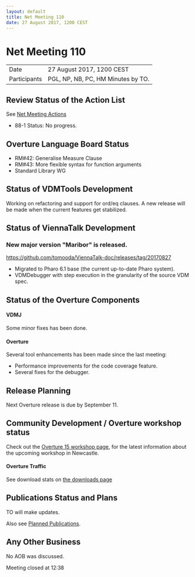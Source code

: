 ```yaml
---
layout: default
title: Net Meeting 110
date: 27 August 2017, 1200 CEST
---
```


# Net Meeting 110

|||
|---|---|
| Date | 27 August 2017, 1200 CEST |
| Participants | PGL, NP, NB, PC, HM Minutes by TO. |

## Review Status of the Action List

See [Net Meeting Actions](https://github.com/overturetool/overturetool.github.io/issues?q=is%3Aopen+is%3Aissue+label%3A%22action+net-meeting%22)

* 88-1 Status: No progress.

## Overture Language Board Status

* RM#42: Generalise Measure Clause
* RM#43: More flexible syntax for function arguments
* Standard Library WG

## Status of VDMTools Development

Working on refactoring and support for ord/eq clauses.
A new release will be made when the current features get stabilized.

## Status of ViennaTalk Development

### New major version "Maribor" is released.
https://github.com/tomooda/ViennaTalk-doc/releases/tag/20170827

* Migrated to Pharo 6.1 base (the current up-to-date Pharo system).
* VDMDebugger with step execution in the granularity of the source VDM spec.

##  Status of the Overture Components

#### VDMJ

Some minor fixes has been done.

#### Overture

Several tool enhancements has been made since the last meeting:

* Performance improvements for the code coverage feature.
* Several fixes for the debugger.

##  Release Planning

Next Overture release is due by September 11.

##  Community Development / Overture workshop status

Check out the [Overture 15 workshop page](https://overturetool.org/workshops/15th-Overture-Workshop.html), for the latest information about the upcoming workshop in Newcastle.

#### Overture Traffic

See download stats on [the downloads page](https://overturetool.org/download/)

##  Publications Status and Plans

TO will make updates.

Also see [Planned Publications](https://overturetool.org/publications/PlannedPublications.html).

##  Any Other Business

No AOB was discussed.

Meeting closed at 12:38

